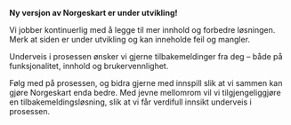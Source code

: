 **Ny versjon av Norgeskart er under utvikling!**

Vi jobber kontinuerlig med å legge til mer innhold og forbedre løsningen. Merk at siden er under utvikling og kan inneholde feil og mangler.

Underveis i prosessen ønsker vi gjerne tilbakemeldinger fra deg – både på funksjonalitet, innhold og brukervennlighet.

Følg med på prosessen, og bidra gjerne med innspill slik at vi sammen kan gjøre Norgeskart enda bedre. Med jevne mellomrom vil vi tilgjengeliggjøre en tilbakemeldingsløsning, slik at vi får verdifull innsikt underveis i prosessen. 